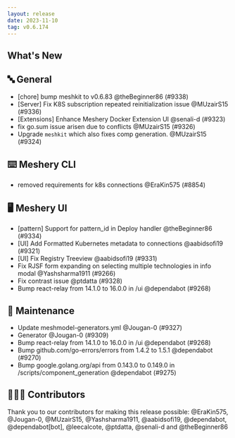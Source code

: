 ```yaml
---
layout: release
date: 2023-11-10
tag: v0.6.174
---
```


## What's New

## 🔤 General

- [chore] bump meshkit to v0.6.83 @theBeginner86 (#9338)
- [Server] Fix K8S subscription repeated reinitialization issue @MUzairS15 (#9336)
- [Extensions] Enhance Meshery Docker Extension UI @senali-d (#9323)
- fix go.sum issue arisen due to conflicts @MUzairS15 (#9326)
- Upgrade `meshkit` which also fixes comp generation. @MUzairS15 (#9324)

## ⌨️ Meshery CLI

- removed requirements for k8s connections @EraKin575 (#8854)

## 🖥 Meshery UI

- [pattern] Support for pattern_id in Deploy handler @theBeginner86 (#9334)
- [UI] Add Formatted Kubernetes metadata to connections @aabidsofi19 (#9321)
- [UI] Fix Registry Treeview @aabidsofi19 (#9331)
- Fix RJSF form expanding on selecting multiple technologies in info modal @Yashsharma1911 (#9266)
- Fix contrast issue @ptdatta (#9328)
- Bump react-relay from 14.1.0 to 16.0.0 in /ui @dependabot (#9268)

## 🧰 Maintenance

- Update meshmodel-generators.yml @Jougan-0 (#9327)
- Generator @Jougan-0 (#9309)
- Bump react-relay from 14.1.0 to 16.0.0 in /ui @dependabot (#9268)
- Bump github.com/go-errors/errors from 1.4.2 to 1.5.1 @dependabot (#9270)
- Bump google.golang.org/api from 0.143.0 to 0.149.0 in /scripts/component_generation @dependabot (#9275)

## 👨🏽‍💻 Contributors

Thank you to our contributors for making this release possible:
@EraKin575, @Jougan-0, @MUzairS15, @Yashsharma1911, @aabidsofi19, @dependabot, @dependabot[bot], @leecalcote, @ptdatta, @senali-d and @theBeginner86
